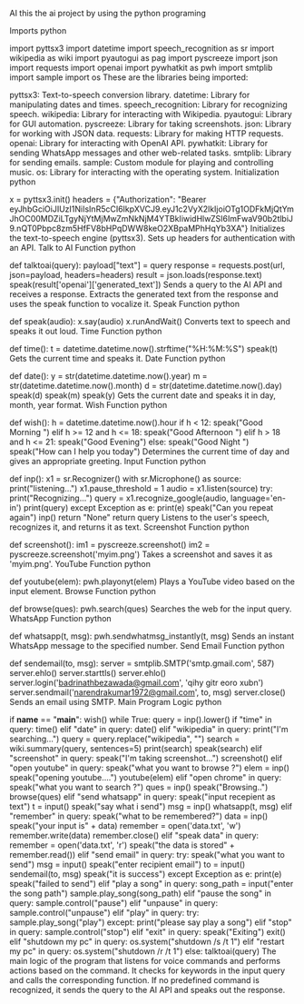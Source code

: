 AI
this the ai project by using the python programing

Imports
python

import pyttsx3
import datetime
import speech_recognition as sr
import wikipedia as wiki 
import pyautogui as pag
import pyscreeze
import json
import requests
import openai
import pywhatkit as pwh
import smtplib
import sample
import os
These are the libraries being imported:

pyttsx3: Text-to-speech conversion library.
datetime: Library for manipulating dates and times.
speech_recognition: Library for recognizing speech.
wikipedia: Library for interacting with Wikipedia.
pyautogui: Library for GUI automation.
pyscreeze: Library for taking screenshots.
json: Library for working with JSON data.
requests: Library for making HTTP requests.
openai: Library for interacting with OpenAI API.
pywhatkit: Library for sending WhatsApp messages and other web-related tasks.
smtplib: Library for sending emails.
sample: Custom module for playing and controlling music.
os: Library for interacting with the operating system.
Initialization
python

x = pyttsx3.init()
headers = {"Authorization": "Bearer eyJhbGciOiJIUzI1NiIsInR5cCI6IkpXVCJ9.eyJ1c2VyX2lkIjoiOTg1ODFkMjQtYmJhOC00MDZiLTgyNjYtMjMwZmNkNjM4YTBkIiwidHlwZSI6ImFwaV90b2tlbiJ9.nQT0Pbpc8zm5HfFV8bHPqDWW8keO2XBpaMPhHqYb3XA"}
Initializes the text-to-speech engine (pyttsx3).
Sets up headers for authentication with an API.
Talk to AI Function
python

def talktoai(query):
    payload["text"] = query
    response = requests.post(url, json=payload, headers=headers)
    result = json.loads(response.text)
    speak(result['openai']['generated_text'])
Sends a query to the AI API and receives a response.
Extracts the generated text from the response and uses the speak function to vocalize it.
Speak Function
python

def speak(audio):
    x.say(audio)
    x.runAndWait()
Converts text to speech and speaks it out loud.
Time Function
python

def time():
    t = datetime.datetime.now().strftime("%H:%M:%S")
    speak(t)
Gets the current time and speaks it.
Date Function
python

def date():
    y = str(datetime.datetime.now().year)
    m = str(datetime.datetime.now().month)
    d = str(datetime.datetime.now().day)
    speak(d)
    speak(m)
    speak(y)
Gets the current date and speaks it in day, month, year format.
Wish Function
python

def wish():
    h = datetime.datetime.now().hour
    if h < 12:
        speak("Good Morning ")
    elif h >= 12 and h <= 18:
        speak("Good Afternoon ")
    elif h > 18 and h <= 21:
        speak("Good Evening")
    else:
        speak("Good Night ")
    speak("How can I help you today")
Determines the current time of day and gives an appropriate greeting.
Input Function
python

def inp():
    x1 = sr.Recognizer()
    with sr.Microphone() as source:
        print("listening...")
        x1.pause_threshold = 1
        audio = x1.listen(source)
        try:
            print("Recognizing...")
            query = x1.recognize_google(audio, language='en-in')
            print(query)
        except Exception as e:
            print(e)
            speak("Can you repeat again")
            inp()
            return "None"
        return query
Listens to the user's speech, recognizes it, and returns it as text.
Screenshot Function
python

def screenshot():
    im1 = pyscreeze.screenshot()
    im2 = pyscreeze.screenshot('myim.png')
Takes a screenshot and saves it as 'myim.png'.
YouTube Function
python

def youtube(elem):
    pwh.playonyt(elem)
Plays a YouTube video based on the input element.
Browse Function
python

def browse(ques):
    pwh.search(ques)
Searches the web for the input query.
WhatsApp Function
python

def whatsapp(t, msg):
    pwh.sendwhatmsg_instantly(t, msg)
Sends an instant WhatsApp message to the specified number.
Send Email Function
python

def sendemail(to, msg):
    server = smtplib.SMTP('smtp.gmail.com', 587)
    server.ehlo()
    server.starttls()
    server.ehlo()
    server.login('badrinathbezawada@gmail.com', 'qihy gitr eoro xubn')
    server.sendmail('narendrakumar1972@gmail.com', to, msg)
    server.close()
Sends an email using SMTP.
Main Program Logic
python

if __name__ == "__main__":
    wish()
    while True:
        query = inp().lower()
        if "time" in query:
            time()
        elif "date" in query:
            date()
        elif "wikipedia" in query:
            print("I'm searching...")
            query = query.replace("wikipedia", "")
            search = wiki.summary(query, sentences=5)
            print(search)
            speak(search)
        elif "screenshot" in query:
            speak("I'm taking screenshot...")
            screenshot()
        elif "open youtube" in query:
            speak("what you want to browse ?")
            elem = inp()
            speak("opening youtube....")
            youtube(elem)
        elif "open chrome" in query:
            speak("what you want to search ?")
            ques = inp()
            speak("Browsing..")
            browse(ques)
        elif "send whatsapp" in query:
            speak("input recepient as text")
            t = input()
            speak("say what i send")
            msg = inp()
            whatsapp(t, msg)
        elif "remember" in query:
            speak("what to be remembered?")
            data = inp()
            speak("your input is" + data)
            remember = open('data.txt', 'w')
            remember.write(data)
            remember.close()
        elif "speak data" in query:
            remember = open('data.txt', 'r')
            speak("the data is stored" + remember.read())
        elif "send email" in query:
            try:
                speak("what you want to send")
                msg = input()
                speak("enter recipient email")
                to = input()
                sendemail(to, msg)
                speak("it is success")
            except Exception as e:
                print(e)
                speak("failed to send")
        elif "play a song" in query:
            song_path = input("enter the song path")
            sample.play_song(song_path)
        elif "pause the song" in query:
            sample.control("pause")
        elif "unpause" in query:
            sample.control("unpause")
        elif "play" in query:
            try:
                sample.play_song("play")
            except:
                print("please say play a song")
        elif "stop" in query:
            sample.control("stop")
        elif "exit" in query:
            speak("Exiting")
            exit()
        elif "shutdown my pc" in query:
            os.system("shutdown /s /t 1")
        elif "restart my pc" in query:
            os.system("shutdown /r /t 1")
        else:
            talktoai(query)
The main logic of the program that listens for voice commands and performs actions based on the command.
It checks for keywords in the input query and calls the corresponding function.
If no predefined command is recognized, it sends the query to the AI API and speaks out the response.
